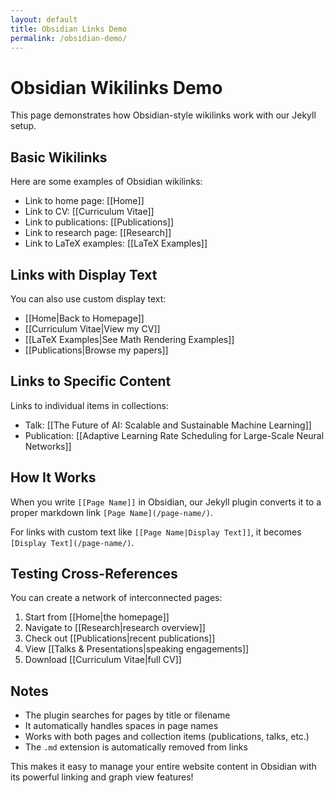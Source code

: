 ```yaml
---
layout: default
title: Obsidian Links Demo
permalink: /obsidian-demo/
---
```


# Obsidian Wikilinks Demo

This page demonstrates how Obsidian-style wikilinks work with our Jekyll setup.

## Basic Wikilinks

Here are some examples of Obsidian wikilinks:

- Link to home page: [[Home]]
- Link to CV: [[Curriculum Vitae]]
- Link to publications: [[Publications]]
- Link to research page: [[Research]]
- Link to LaTeX examples: [[LaTeX Examples]]

## Links with Display Text

You can also use custom display text:

- [[Home|Back to Homepage]]
- [[Curriculum Vitae|View my CV]]
- [[LaTeX Examples|See Math Rendering Examples]]
- [[Publications|Browse my papers]]

## Links to Specific Content

Links to individual items in collections:

- Talk: [[The Future of AI: Scalable and Sustainable Machine Learning]]
- Publication: [[Adaptive Learning Rate Scheduling for Large-Scale Neural Networks]]

## How It Works

When you write `[[Page Name]]` in Obsidian, our Jekyll plugin converts it to a proper markdown link `[Page Name](/page-name/)`.

For links with custom text like `[[Page Name|Display Text]]`, it becomes `[Display Text](/page-name/)`.

## Testing Cross-References

You can create a network of interconnected pages:

1. Start from [[Home|the homepage]]
2. Navigate to [[Research|research overview]]
3. Check out [[Publications|recent publications]]
4. View [[Talks & Presentations|speaking engagements]]
5. Download [[Curriculum Vitae|full CV]]

## Notes

- The plugin searches for pages by title or filename
- It automatically handles spaces in page names
- Works with both pages and collection items (publications, talks, etc.)
- The `.md` extension is automatically removed from links

This makes it easy to manage your entire website content in Obsidian with its powerful linking and graph view features!